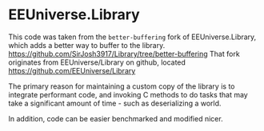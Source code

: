 # EEUniverse.Library

This code was taken from the `better-buffering` fork of EEUniverse.Library, which adds a better way to buffer to the library. https://github.com/SirJosh3917/Library/tree/better-buffering
That fork originates from EEUniverse/Library on github, located https://github.com/EEUniverse/Library

The primary reason for maintaining a custom copy of the library is to integrate performant code, and invoking C methods to do tasks that may take a significant amount of time - such as deserializing a world.

In addition, code can be easier benchmarked and modified nicer.
